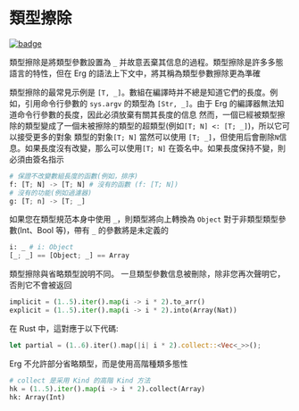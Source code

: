 # 類型擦除

[![badge](https://img.shields.io/endpoint.svg?url=https%3A%2F%2Fgezf7g7pd5.execute-api.ap-northeast-1.amazonaws.com%2Fdefault%2Fsource_up_to_date%3Fowner%3Derg-lang%26repos%3Derg%26ref%3Dmain%26path%3Ddoc/EN/syntax/type/advanced/erasure.md%26commit_hash%3D51de3c9d5a9074241f55c043b9951b384836b258)](https://gezf7g7pd5.execute-api.ap-northeast-1.amazonaws.com/default/source_up_to_date?owner=erg-lang&repos=erg&ref=main&path=doc/EN/syntax/type/advanced/erasure.md&commit_hash=51de3c9d5a9074241f55c043b9951b384836b258)

類型擦除是將類型參數設置為 `_` 并故意丟棄其信息的過程。類型擦除是許多多態語言的特性，但在 Erg 的語法上下文中，將其稱為類型參數擦除更為準確

類型擦除的最常見示例是 `[T, _]`。數組在編譯時并不總是知道它們的長度。例如，引用命令行參數的 `sys.argv` 的類型為 `[Str, _]`。由于 Erg 的編譯器無法知道命令行參數的長度，因此必須放棄有關其長度的信息
然而，一個已經被類型擦除的類型變成了一個未被擦除的類型的超類型(例如`[T; N] <: [T; _]`)，所以它可以接受更多的對象
類型的對象`[T; N]` 當然可以使用 `[T; _]`，但使用后會刪除`N`信息。如果長度沒有改變，那么可以使用`[T; N]` 在簽名中。如果長度保持不變，則必須由簽名指示

```python
# 保證不改變數組長度的函數(例如，排序)
f: [T; N] -> [T; N] # 沒有的函數 (f: [T; N])
# 沒有的功能(例如過濾器)
g: [T; n] -> [T; _]
```

如果您在類型規范本身中使用 `_`，則類型將向上轉換為 `Object`
對于非類型類型參數(Int、Bool 等)，帶有 `_` 的參數將是未定義的

```python
i: _ # i: Object
[_; _] == [Object; _] == Array
```

類型擦除與省略類型說明不同。 一旦類型參數信息被刪除，除非您再次聲明它，否則它不會被返回

```python
implicit = (1..5).iter().map(i -> i * 2).to_arr()
explicit = (1..5).iter().map(i -> i * 2).into(Array(Nat))
```

在 Rust 中，這對應于以下代碼:

```rust
let partial = (1..6).iter().map(|i| i * 2).collect::<Vec<_>>();
```

Erg 不允許部分省略類型，而是使用高階種類多態性

```python
# collect 是采用 Kind 的高階 Kind 方法
hk = (1..5).iter().map(i -> i * 2).collect(Array)
hk: Array(Int)
```
